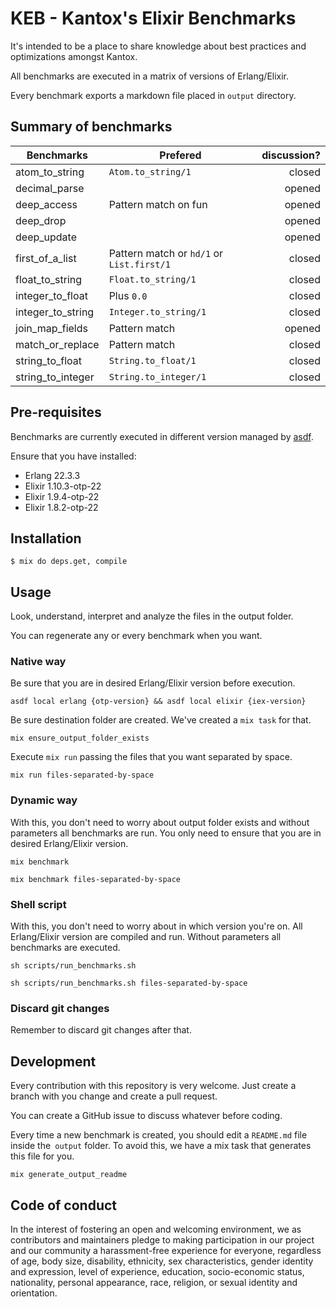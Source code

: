 # KEB - Kantox's Elixir Benchmarks

It's intended to be a place to share knowledge about best practices and optimizations amongst Kantox.

All benchmarks are executed in a matrix of versions of Erlang/Elixir.

Every benchmark exports a markdown file placed in `output` directory.

## Summary of benchmarks

| Benchmarks        | Prefered                                  | discussion? |
| ----------------- |-------------------------------------------| -----------:|
| atom_to_string    | `Atom.to_string/1`                        | closed      |
| decimal_parse     |                                           | opened      |
| deep_access       | Pattern match on fun                      | opened      |
| deep_drop         |                                           | opened      |
| deep_update       |                                           | opened      |
| first_of_a_list   | Pattern match or `hd/1` or `List.first/1` | closed      |
| float_to_string   | `Float.to_string/1`                       | closed      |
| integer_to_float  | Plus `0.0`                                | closed      |
| integer_to_string | `Integer.to_string/1`                     | closed      |
| join_map_fields   | Pattern match                             | opened      |
| match_or_replace  | Pattern match                             | closed      |
| string_to_float   | `String.to_float/1`                       | closed      |
| string_to_integer | `String.to_integer/1`                     | closed      |

## Pre-requisites

Benchmarks are currently executed in different version managed by [asdf](https://asdf-vm.com).

Ensure that you have installed:

* Erlang 22.3.3
* Elixir 1.10.3-otp-22
* Elixir 1.9.4-otp-22
* Elixir 1.8.2-otp-22

## Installation

```
$ mix do deps.get, compile
```

## Usage

Look, understand, interpret and analyze the files in the output folder.

You can regenerate any or every benchmark when you want.

### Native way

Be sure that you are in desired Erlang/Elixir version before execution.

```
asdf local erlang {otp-version} && asdf local elixir {iex-version}
```

Be sure destination folder are created. We've created a `mix task` for that.

```
mix ensure_output_folder_exists
```

Execute `mix run` passing the files that you want separated by space.

```
mix run files-separated-by-space
```

### Dynamic way

With this, you don't need to worry about output folder exists and without parameters all benchmarks are run. You only need to ensure that you are in desired Erlang/Elixir version.

```
mix benchmark

mix benchmark files-separated-by-space
```

### Shell script

With this, you don't need to worry about in which version you're on. All Erlang/Elixir version are compiled and run. Without parameters all benchmarks are executed.

```
sh scripts/run_benchmarks.sh

sh scripts/run_benchmarks.sh files-separated-by-space
```

### Discard git changes

Remember to discard git changes after that.

## Development

Every contribution with this repository is very welcome. Just create a branch with you change and create a pull request.

You can create a GitHub issue to discuss whatever before coding.

Every time a new benchmark is created, you should edit a `README.md` file inside the` output` folder. To avoid this, we have a mix task that generates this file for you.

```
mix generate_output_readme
```

## Code of conduct

In the interest of fostering an open and welcoming environment, we as contributors and maintainers pledge to making participation in our project and our community a harassment-free experience for everyone, regardless of age, body size, disability, ethnicity, sex characteristics, gender identity and expression, level of experience, education, socio-economic status, nationality, personal appearance, race, religion, or sexual identity and orientation.